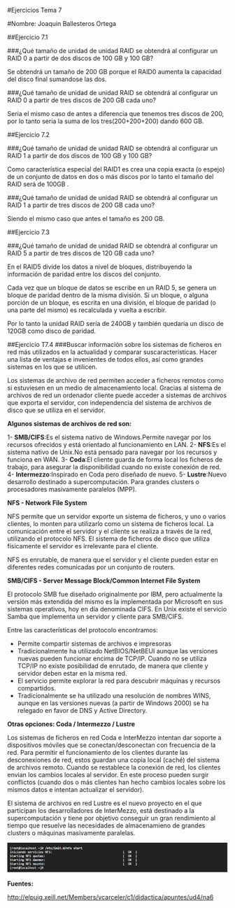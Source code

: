 #Ejercicios Tema 7


#Nombre: Joaquin Ballesteros Ortega


##Ejercicio 7.1

###¿Qué tamaño de unidad de unidad RAID se obtendrá al configurar un RAID 0 a partir de dos discos de 100 GB y 100 GB? 

Se obtendrá un tamaño de 200 GB porque el RAID0 aumenta la capacidad del disco final sumandose las dos.

###¿Qué tamaño de unidad de unidad RAID se obtendrá al configurar un RAID 0 a partir de tres discos de 200 GB cada uno? 

Seria el mismo caso de antes a diferencia que tenemos tres discos de 200, por lo tanto seria la suma de los tres(200+200+200) dando 600 GB.




##Ejercicio 7.2

###¿Qué tamaño de unidad de unidad RAID se obtendrá al configurar un RAID 1 a partir de dos discos de 100 GB y 100 GB? 

Como característica especial del RAID1 es crea una copia exacta (o espejo) de un conjunto de datos en dos o más discos por lo tanto el tamaño del RAID será de 100GB .

###¿Qué tamaño de unidad de unidad RAID se obtendrá al configurar un RAID 1 a partir de tres discos de 200 GB cada uno?

Siendo el mismo caso que antes el tamaño es 200 GB.




##Ejercicio 7.3

###¿Qué tamaño de unidad de unidad RAID se obtendrá al configurar un RAID 5 a partir de tres discos de 120 GB cada uno? 

En el RAID5 divide los datos a nivel de bloques, distribuyendo la
información de paridad entre los discos del conjunto. 

Cada vez que un bloque de datos se escribe en un RAID 5, se genera un bloque de paridad dentro de la misma división.
Si un bloque, o alguna porción de un bloque, es escrita en una división, el bloque de paridad (o una parte del mismo) es recalculada y vuelta a escribir. 

Por lo tanto la unidad RAID sería de 240GB y también quedaria un disco de 120GB como disco de paridad.



##Ejercicio T7.4
###Buscar información sobre los sistemas de ficheros en red más utilizados en la actualidad y comparar suscaracterísticas. Hacer una lista de ventajas e invenientes de todos ellos, así como grandes sistemas en los que se utilicen. 


Los sistemas de archivo de red permiten acceder a ficheros remotos como si estuviesen en un medio de almacenamiento local. 
Gracias al sistema de archivos de red un ordenador cliente puede acceder a sistemas de archivos que exporta el servidor, con independencia del sistema de archivos de disco que se utiliza en el servidor.


**Algunos sistemas de archivos de red son:**


1- **SMB/CIFS**:Es el sistema nativo de Windows.Permite navegar por los recursos ofrecidos y está orientado al funcionamiento en LAN.
2- **NFS**:Es el sistema nativo de Unix.No está pensado para navegar por los recursos y funciona en WAN.
3- **Coda**:El cliente guarda de forma local los ficheros de trabajo, para asegurar la disponibilidad cuando no existe conexión de red.
4- **Intermezzo**:Inspirado en Coda pero diseñado de nuevo.
5- **Lustre**:Nuevo desarrollo destinado a supercomputación. Para grandes clusters o procesadores masivamente paralelos (MPP).




**NFS - Network File System**

NFS permite que un servidor exporte un sistema de ficheros, y uno o varios clientes, lo monten para utilizarlo como un sistema de ficheros local. La comunicación entre el servidor y el cliente se realiza a través de la red, utilizando el protocolo NFS. El sistema de ficheros de disco que utiliza físicamente el servidor es irrelevante para el cliente.

NFS es enrutable, de manera que el servidor y el cliente pueden estar en diferentes redes comunicadas por un conjunto de routers.



**SMB/CIFS - Server Message Block/Common Internet File System**

El protocolo SMB fue diseñado originalmente por IBM, pero actualmente la versión más extendida del mismo es la implementada por Microsoft en sus sistemas operativos, hoy en día denominada CIFS. En Unix existe el servicio Samba que implementa un servidor y cliente para SMB/CIFS.

Entre las características del protocolo encontramos:

- Permite compartir sistemas de archivos e impresoras
- Tradicionalmente ha utilizado NetBIOS/NetBEUI aunque las versiones nuevas pueden funcionar encima de TCP/IP. Cuando no se utiliza     TCP/IP no existe posibilidad de enrutado, de manera que cliente y servidor deben estar en la misma red.
- El servicio permite explorar la red para descubrir máquinas y recursos compartidos.
- Tradicionalmente se ha utilizado una resolución de nombres WINS, aunque en las versiones nuevas (a partir de Windows 2000) se ha relegado en favor de DNS y Active Directory.


**Otras opciones: Coda / Intermezzo / Lustre**

Los sistemas de ficheros en red Coda e InterMezzo intentan dar soporte a dispositivos móviles que se conectan/desconectan con frecuencia de la red. Para permitir el funcionamiento de los clientes durante las desconexiones de red, estos guardan una copia local (caché) del sistema de archivos remoto. Cuando se restablece la conexión de red, los clientes envian los cambios locales al servidor. En este proceso pueden surgir conflictos (cuando dos o más clientes han hecho cambios locales sobre los mismos datos e intentan actualizar el servidor).

El sistema de archivos en red Lustre es el nuevo proyecto en el que participan los desarrolladores de InterMezzo, está destinado a la supercomputación y 
tiene por objetivo conseguir un gran rendimiento al tiempo que resuelve las necesidades de almacenamieno de grandes clusters o máquinas masivamente paralelas.



![NFS](https://github.com/joaquinb25/SWAP1516/blob/master/Ejercicios%20de%20cada%20tema/Ejercicios-Tema7/NFS.png)


**Fuentes:**

http://elpuig.xeill.net/Members/vcarceler/c1/didactica/apuntes/ud4/na6
